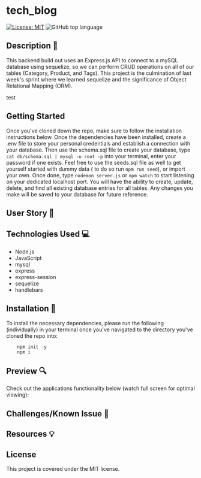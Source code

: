 # tech_blog

[![License: MIT](https://img.shields.io/badge/License-MIT-yellow.svg)](https://opensource.org/licenses/MIT)
![GitHub top language](https://img.shields.io/github/languages/top/nfinnegan/e-commerce_backend)

## Description 📁

This backend build out uses an Express.js API to connect to a mySQL database using sequelize, so we can perform CRUD operations on all of our tables (Category, Product, and Tags). This project is the culmination of last week's sprint where we learned sequelize and the significance of Object Relational Mapping (ORM).

test

## Getting Started

Once you've cloned down the repo, make sure to follow the installation instructions below. Once the dependencies have been installed, create a .env file to store your personal credentials and establish a connection with your database. Then use the schema.sql file to create your database, type `cat db/schema.sql | mysql -u root -p` into your terminal, enter your password if one exists. Feel free to use the seeds.sql file as well to get yourself started with dummy data ( to do so run `npm run seed`), or import your own. Once done, type `nodemon server.js` or `npm watch` to start listening on your dedicated localhost port. You will have the ability to create, update, delete, and find all existing database entries for all tables. Any changes you make will be saved to your database for future reference.

## User Story 👩

## Technologies Used 💻

- Node.js
- JavaScript
- mysql
- express
- express-session
- sequelize
- handlebars

## Installation 💾

To install the necessary dependencies, please run the following (individually) in your terminal once you've navigated to the directory you've cloned the repo into:

        npm init -y
        npm i

## Preview 🔍

Check out the applications functionality below (watch full screen for optimal viewing):

## Challenges/Known Issue 🔴

## Resources 💡

## License

This project is covered under the MIT license.

